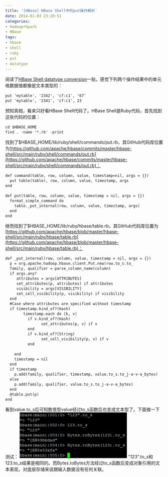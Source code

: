 ```yaml
---
title: '[HBase] HBase Shell中的put操作解析'
date: 2014-01-03 23:20:51
categories: 
- Hadoop+Spark
- HBase
tags: 
- hbase
- shell
- ruby
- put
- datatype
---
```

阅读了[HBase Shell datatype conversion](http://stackoverflow.com/questions/8652390/hbase-shell-datatype-conversion)一贴，感觉下列两个操作结果中的单元格数据值都像是文本类型的：
```
put 'mytable', '2342', 'cf:c1', '67'
put 'mytable', '2341', 'cf:c1', 23

```

预知真相，看来只好看HBase Shell代码了。HBase Shell是Ruby代码，首先找到这些代码的位置：
```
cd $HBASE_HOME
find . -name '*.rb' -print

```

找到了$HBASE_HOME/lib/ruby/shell/commands/put.rb，其GitHub代码库位置为[https://github.com/apache/hbase/commits/master/hbase-shell/src/main/ruby/shell/commands/put.rb](https://github.com/apache/hbase/commits/master/hbase-shell/src/main/ruby/shell/commands/put.rb)：
```
def command(table, row, column, value, timestamp=nil, args = {})
  put table(table), row, column, value, timestamp, args
end

def put(table, row, column, value, timestamp = nil, args = {})
  format_simple_command do
    table._put_internal(row, column, value, timestamp, args)
  end
end
```

继而找到了$HBASE_HOME/lib/ruby/hbase/table.rb，其GitHub代码库位置为[https://github.com/apache/hbase/blob/master/hbase-shell/src/main/ruby/hbase/table.rb](https://github.com/apache/hbase/blob/master/hbase-shell/src/main/ruby/hbase/table.rb)：
```
def _put_internal(row, column, value, timestamp = nil, args = {})
  p = org.apache.hadoop.hbase.client.Put.new(row.to_s.to_
  family, qualifier = parse_column_name(column)
  if args.any?
     attributes = args[ATTRIBUTES]
     set_attributes(p, attributes) if attributes
     visibility = args[VISIBILITY]
     set_cell_visibility(p, visibility) if visibility
  end
  #Case where attributes are specified without timestamp
  if timestamp.kind_of?(Hash)
        timestamp.each do |k, v|
          if v.kind_of?(Hash)
                set_attributes(p, v) if v
          end
          if v.kind_of?(String)
                set_cell_visibility(p, v) if v
          end
          
    end
    timestamp = nil
  end  
  if timestamp
    p.add(family, qualifier, timestamp, value.to_s.to_j-a-v-a_bytes)
  else
    p.add(family, qualifier, value.to_s.to_j-a-v-a_bytes)
  end
  @table.put(p)
end
```

看到value.to_s后可知数值型value经过to_s函数后也变成文本型了。下面做一下测试：
![[HBase] HBase Shell中的put操作解析](/images/2014/1/0026uWfMzy7923QrFS3c3.png)
"123".to_s和123.to_s结果是相同的。而Bytes.toBytes方法经过to_s函数后变成对象引用的文本表现，对底层存储来说跟输入数据没有任何关联。
